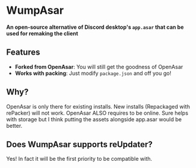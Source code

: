# WumpAsar

**An open-source alternative of Discord desktop's `app.asar` that can be used for remaking the client**

## Features

- **Forked from OpenAsar**: You will still get the goodness of OpenAsar
- **Works with packing**: Just modify `package.json` and off you go!

## Why?

OpenAsar is only there for existing installs. New installs (Repackaged with rePacker) will not work. OpenAsar ALSO requires to be online. Sure helps with storage but I think putting the assets alongside app.asar would be better.

## Does WumpAsar supports reUpdater?

Yes! In fact it will be the first priority to be compatible with.

